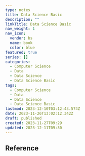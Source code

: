 ```yaml
---
type: notes
title: Data Science Basic
description: ""
linkTitle: Data Science Basic
nav_weight: 1
nav_icon:
  vendor: bs
  name: book
  color: blue
featured: true
series: []
categories:
  - Computer Science
  - Data
  - Data Science
  - Data Science Basic
tags:
  - Computer Science
  - Data
  - Data Science
  - Data Science Basic
lastmod: 2023-12-10T03:12:43.574Z
date: 2023-11-26T13:02:12.342Z
draft: published
created: 2023-11-27T09:29
updated: 2023-12-11T09:30
---
```


## Reference
